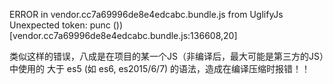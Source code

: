 ERROR in vendor.cc7a69996de8e4edcabc.bundle.js from UglifyJs
Unexpected token: punc ()) [vendor.cc7a69996de8e4edcabc.bundle.js:136608,20]

类似这样的错误，八成是在项目的某一个JS（非编译后，最大可能是第三方的JS）中使用的
大于 es5 (如 es6, es2015/6/7) 的语法，造成在编译压缩时报错！！